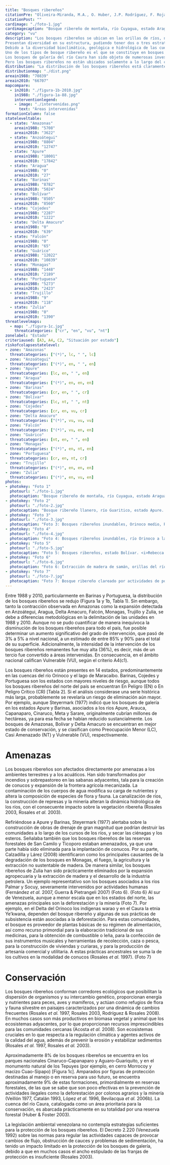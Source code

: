 ```yaml
---
title: "Bosques ribereños"
citationPre: "Oliveira-Miranda, M.A., O. Huber, J.P. Rodríguez, F. Rojas-Suárez, R. De Oliveira-Miranda, S. Zambrano-Martínez & G. Giraldo-Hernández, (eds) (2010). Bosques ribereños. Pp: 164-170. En: J.P. Rodríguez, F. Rojas- Suárez & D. Giraldo Hernández (eds.)."
citationPost: ""
cardimage: "./foto-1.jpg"
cardimagecaption: "Bosque ribereño de montaña, río Cuyagua, estado Aragua. <i>César Molina</i>"
category: "vu"
description: "Los bosques ribereños se ubican en las orillas de ríos, normalmente sobre bancos y albardones fluviales. Están asociados a climas macrotérmicos (>24 °C), con un régimen de precipitación que puede ser húmedo (ombrófilos), estacional (tropófilos) o incluso seco (xerófilo). Factor determinante de la presencia de un bosque ribereño es una mayor humedad del suelo, regulada por la dinámica del cuerpo de agua que drena los terrenos adyacentes. En algunos casos, generalmente debido a variaciones bioclimáticas, este tipo de bosque traza mosaicos con formaciones de sabanas, como ocurre a lo largo de los ríos Caura, Cuchivero y Suapure (Rosales 2003).<br><br>
Presentan diversidad en su estructura, pudiendo tener dos o tres estratos y un dosel que varía entre 3 y 40 m de altura (Huber & Alarcón 1988, Huber 1995c, Rosales <i>et al.</i> 1997, Rosales <i>et al.</i> 2003, CVG-Edelca 2004, Fernández <i>et al.</i> 2007). Con frecuencia están sometidos a regímenes de inundación, en cuyo caso suelen ser de menor heterogeneidad florística y menor altura de dosel que los no inundables (Salamanca 1983, Huber & Alarcón 1988, Huber & Riina 1997). Por ejemplo, al sur de Venezuela los bosques ribereños sometidos a inundación alcanzan de 15 a 20 m, mientras que los no inundables tienen desde 20 hasta 25 m de altura y árboles emergentes de 30 a 40 m. En el caso de bosques ribereños inundables, el sotobosque es ralo o relativamente poco denso (Rosales <i>et al.</i> 1997).<br><br>
Debido a la diversidad bioclimática, geológica e hidrológica de las cuencas hidrográficas de Venezuela, los bosques ribereños ubicados en diferentes regiones pueden ser muy distintos entre sí. Se puede encontrar desde bosques ribereños que pierden todas las hojas en la época seca (caducifolios) hasta aquéllos que permanecen con follaje durante todo el año (siempreverdes), y que además ocupan una gran variedad de altitudes (Huber & Alarcón 1988, Rosales 2003).<br><br>
Uno de los tipos de bosque ribereño es el que se constituye en bosques de galería (Rosales 2003). Presentan un sólo estrato de árboles siempreverdes y crecen a orillas de los cursos de agua, tanto en zonas de vegetación baja (sabanas) como dentro de las masas boscosas (MARNR 1982). Sin embargo, algunos autores reservan el término “bosque de galería” a los bosques ribereños que se encuentran en un paisaje de sabana, rodeados por vegetación de menor porte (Rosales 2003).<br><br>
Los bosques de galería del río Caura han sido objeto de numerosas investigaciones, donde se demuestra que la distribución de sus especies características (provenientes principalmente de las familias Fabaceae, Caesalpiniaceae, Leguminosae, Euphorbiaceae, Mimosaceae, Rubiaceae, Sapotaceae, Arecaceae, Burseraceae, Moraceae y Chrysobalanaceae), guarda estrecha relación con el gradiente de humedad del suelo y el nivel de inundación estacional (Briceño <i>et al.</i> 1997, Rosales <i>et al.</i> 1997). También comparten especies con otras formaciones boscosas contiguas y con bosques ribereños en otras regiones del país. Por ejemplo, algunas especies de las familias Fabaceae, Mimosaceae y Caesalpiniaceae, también están presentes en bosques ribereños del norte de Venezuela, donde además hay numerosas plantas de otras familias como Bignoniaceae y Sapindaceae (Guerra & Pietrangeli 2007, Calzadilla & Lárez 2008).<br><br>
Pero los bosques ribereños no están ubicados solamente a lo largo del curso de grandes ríos como el Caura. Hay pequeñas zonas con estas formaciones en las sabanas de Caracas y el Litoral Central (Foto 1), en las llanuras bajas del alto Orinoco y en las altiplanicies tepuyanas. También existen en zonas intermedias, como la depresión del lago de Maracaibo, la depresión de Unare o la parte superior del delta del Orinoco, donde son un elemento prominente del paisaje (Rosales 2003). No obstante, las zonas más importantes y más conocidas por la presencia de bosques ribereños son los llanos (Foto 2), la Gran Sabana y otras áreas del Escudo Guayanés (Foto 3, Foto 4, Foto 5) (Rosales 2003)."
distribution: "La distribución de los bosques ribereños está claramente asociada a la red hidrográfica nacional. De acuerdo al análisis de imágenes de satélite, su superficie en 2010 era aproximadamente de 66.707 km<sup>2</sup>, equivalente a 7% del territorio continental de Venezuela (Figura 1, Tabla 1). En la subregión de los Llanos (B2) los bosques ribereños resultan más conspicuos. La vegetación que los rodea, más seca y de menor porte, proporciona un mayor contraste en las imágenes de satélite. Extensiones importantes de esta formación se encuentran también al sur del país (Figura 1, Tabla 1)."
distributionmap: "./dist.png"
areain1988: "70839"
areain2010: "66707"
mapcompare:
  - in2010: "./figura-1b-2010.jpg"
    in1988: "./figura-1a-88.jpg"
    interventionlegend:
    - image: "./intervenidas.png"
      text: "Áreas intervenidas"
formationColumn: false
stateleveltable:
  - state: "Amazonas"
    areain1988: "5708"
    areain2010: "3622"
  - state: "Anzoátegui"
    areain1988: "8804"
    areain2010: "12747"
  - state: "Apure"
    areain1988: "18001"
    areain2010: "17842"
  - state: "Aragua"
    areain1988: "0"
    areain2010: "27"
  - state: "Barinas"
    areain1988: "8782"
    areain2010: "5024"
  - state: "Bolívar"
    areain1988: "8505"
    areain2010: "8560"
  - state: "Cojedes"
    areain1988: "2287"
    areain2010: "1222"
  - state: "Delta Amacuro"
    areain1988: "0"
    areain2010: "639"
  - state: "Falcón"
    areain1988: "0"
    areain2010: "65"
  - state: "Guárico"
    areain1988: "12022"
    areain2010: "10839"
  - state: "Monagas"
    areain1988: "1448"
    areain2010: "2189"
  - state: "Portuguesa"
    areain1988: "5273"
    areain2010: "2423"
  - state: "Trujillo"
    areain1988: "9"
    areain2010: "118"
  - state: "Zulia"
    areain1988: "0"
    areain2010: "1390"
threatlevelmaps:
  - map: "./figura-1c.jpg"
    threatcategories: ["cr", "en", "vu", "nt"]
zonelabel: "Estado"
criteriaused: [A3, A4, C2, "Situación por estado"]
riskofcolapsestatelevel:
- zone: "Amazonas"
  threatcategories: ["(*)", lc, " ", lc]
- zone: "Anzoátegui"
  threatcategories: ["(*)", en, " ", en]
- zone: "Apure"
  threatcategories: [lc, en, " ", en]
- zone: "Aragua"
  threatcategories: ["(*)", en, en, en]
- zone: "Barinas"
  threatcategories: [cr, en, " ", cr]
- zone: "Bolívar"
  threatcategories: [lc, nt, " ", nt]
- zone: "Cojedes"
  threatcategories: [cr, en, vu, cr]
- zone: "Delta Amacuro"
  threatcategories: ["(*)", vu, vu, vu]
- zone: "Falcón"
  threatcategories: ["(*)", vu, en, en]
- zone: "Guárico"
  threatcategories: [nt, en, " ", en]
- zone: "Monagas"
  threatcategories: ["(*)", en, nt, en]
- zone: "Portuguesa"
  threatcategories: [cr, en, nt, cr]
- zone: "Trujillo"
  threatcategories: ["(*)", en, en, en]
- zone: "Zulia"
  threatcategories: ["(*)", en, vu, en]
photos:
- photokey: "Foto 1"
  photourl: "./foto-1.jpg"
  photocaption: "Bosque ribereño de montaña, río Cuyagua, estado Aragua. <i>César Molina</i>"
- photokey: "Foto 2"
  photourl: "./foto-2.jpg"
  photocaption: "Bosque ribereño llanero, río Guaritico, estado Apure. <i>César Molina</i>"
- photokey: "Foto 3"
  photourl: "./foto-3.jpg"
  photocaption: "Foto 3: Bosques ribereños inundables, Orinoco medio, Reserva de Fauna Silvestre Tortuga Arrau. <i>César Molina</i>"
- photokey: "Foto 4"
  photourl: "./foto-4.jpg"
  photocaption: "Foto 4: Bosques ribereños inundables, río Orinoco a la altura de Puerto Ayacucho, Monumento Natural Piedra de La Tortuga, estado Amazonas. <i>César Molina</i>"
- photokey: "Foto 5"
  photourl: "./foto-5.jpg"
  photocaption: "Foto 5: Bosques ribereños, estado Bolívar. <i>Rebecca Miller</i>"
- photokey: "Foto 6"
  photourl: "./foto-6.jpg"
  photocaption: "Foto 6: Extracción de madera de samán, orillas del río Palmar, estado Zulia. <i>Giuseppe Colonnello</i>"
- photokey: "Foto 7"
  photourl: "./foto-7.jpg"
  photocaption: "Foto 7: Bosque ribereño clareado por actividades de pobladores locales, sur del Orinoco. <i>Rebecca Miller</i>"
---
```

Entre 1988 y 2010, particularmente en Barinas y Portuguesa, la distribución de los bosques ribereños se redujo (Figura 1a y 1b, Tabla 1). Sin embargo, tanto la contracción observada en Amazonas como la expansión detectada en Anzoátegui, Aragua, Delta Amacuro, Falcón, Monagas, Trujillo y Zulia, se debe a diferencias metodológicas en la delimitación de las unidades en 1988 y 2010. Aunque no se pudo cuantificar de manera inequívoca la disminución de los bosques ribereños para todo el país, fue posible determinar un aumento significativo del grado de intervención, que pasó de 3% a 5% a nivel nacional, a un estimado de entre 85% y 90% para el total de su superficie. Adicionalmente, la intensidad de la intervención de los bosques ribereños remanentes fue muy alta (36%), es decir, más de un tercio fue convertido a áreas intervenidas. En consecuencia, en el ámbito nacional califican Vulnerable (VU), según el criterio A4(c1).

Los bosques ribereños están presentes en 14 estados, predominantemente en las cuencas del río Orinoco y el lago de Maracaibo. Barinas, Cojedes y Portuguesa son los estados con mayores niveles de riesgo, aunque todos los bosques ribereños del norte del país se encuentran En Peligro (EN) o En Peligro Crítico (CR) [Tabla 2]. Si el análisis considerase una serie histórica más larga, probablemente se revelaría un riesgo de eliminación aún mayor. Por ejemplo, aunque Steyermark (1977) indicó que los bosques de galería en los estados Apure y Barinas, asociados a los ríos Apure, Arauca, Capanaparo, Cinaruco, Meta y Sarare, originalmente cubrían millones de hectáreas, ya para esa fecha se habían reducido sustancialmente. Los bosques de Amazonas, Bolívar y Delta Amacuro se encuentran en mejor estado de conservación, y se clasifican como Preocupación Menor (LC), Casi Amenazado (NT) y Vulnerable (VU), respectivamente.

# Amenazas

Los bosques ribereños son afectados directamente por amenazas a los ambientes terrestres y a los acuáticos. Han sido transformados por incendios y sobrepastoreo en las sabanas adyacentes, tala para la creación de conucos y expansión de la frontera agrícola mecanizada. La contaminación de los cuerpos de agua modifica su carga de nutrientes y altera la composición de especies de flora y fauna. La canalización de ríos, la construcción de represas y la minería alteran la dinámica hidrológica de los ríos, con el consecuente impacto sobre la vegetación ribereña (Rosales 2003, Rosales *et al.* 2003).

Refiriéndose a Apure y Barinas, Steyermark (1977) alertaba sobre la construcción de obras de drenaje de gran magnitud que podrían destruir las comunidades a lo largo de los cursos de los ríos, y secar las ciénagas y los esteros. Señalaba también que los bosques ribereños de las reservas forestales de San Camilo y Ticoporo estaban amenazados, ya que una parte había sido eliminada para la implantación de conucos. Por su parte, Calzadilla y Lárez (2008) identificaron como los principales causantes de la degradación de los bosques en Monagas, el fuego, la agricultura y la extracción no sustentable de madera. De manera similar, los bosques ribereños de Zulia han sido prácticamente eliminados por la expansión agropecuaria y la extracción de madera y el desarrollo de la industria petrolera. Un ejemplo representativo son los bosques asociados a los ríos Palmar y Socuy, severamente intervenidos por actividades humanas (Fernández *et al.* 2007, Guerra & Pietrangeli 2007) (Foto 6).
{Foto 6}
Al sur de Venezuela, aunque a menor escala que en los estados del norte, las amenazas principales son la deforestación y la minería (Foto 7). Por ejemplo, en el Delta del Orinoco los indígenas warao y en el Caura la etnia Ye’kwana, dependen del bosque ribereño y algunas de sus prácticas de subsistencia están asociadas a la deforestación. Para estas comunidades, el bosque es proveedor de plantas básicas de su régimen de alimentación, así como recurso primordial para la elaboración tradicional de sus medicinas, para la obtención de combustible o leña, para la confección de sus instrumentos musicales y herramientas de recolección, caza o pesca, para la construcción de viviendas y curiaras, y para la producción de artesanía comercial y utilitaria. A estas prácticas ancestrales se suma la de los cultivos en la modalidad de conucos (Rosales *et al.* 1997).
{Foto 7}

# Conservación

Los bosques ribereños conforman corredores ecológicos que posibilitan la dispersión de organismos y su intercambio genético, proporcionan energía y nutrientes para peces, aves y mamíferos, y actúan como refugios de flora y fauna silvestre en paisajes caracterizados por una dinámica de cambios frecuentes (Rosales *et al.* 1997, Rosales 2003, Rodríguez & Rosales 2008). En muchos casos son más productivos en biomasa vegetal y animal que los ecosistemas adyacentes, por lo que proporcionan recursos imprescindibles para las comunidades cercanas (Acosta *et al.* 2008). Son ecosistemas cruciales en lo que respecta a la regulación climática y agentes activos de la calidad del agua, además de prevenir la erosión y estabilizar sedimentos (Rosales *et al.* 1997, Rosales *et al.* 2003).

Aproximadamente 8% de los bosques ribereños se encuentra en los parques nacionales Cinaruco-Capanaparo y Aguaro-Guariquito, y en el monumento natural de los Tepuyes (por ejemplo, en cerro Morrocoy y macizo Cuao-Sipapo) [Figura 1c]. Amparados por figuras de protección destinadas al manejo o en reserva para uso futuro, se encuentra aproximadamente 9% de estas formaciones, primordialmente en reservas forestales, de las que se sabe que son poco efectivas en la prevención de actividades ilegales como la deforestación por colonos agrarios y la minería (Veillón 1977, Catalán 1993, López *et al.* 1996, Bevilacqua *et al.* 2006b). La cuenca del río Caura, catalogada como un área prioritaria para la conservación, es abarcada prácticamente en su totalidad por una reserva forestal (Huber & Foster 2003).

La legislación ambiental venezolana no contempla estrategias suficientes para la protección de los bosques ribereños. El Decreto 2.220 (Venezuela 1992) sobre las normas para regular las actividades capaces de provocar cambios de flujo, obstrucción de cauces y problemas de sedimentación, ha tenido un impacto limitado en la protección de los bosques de galería, debido a que en muchos casos el ancho estipulado de las franjas de protección es insuficiente (Rosales 2003).
